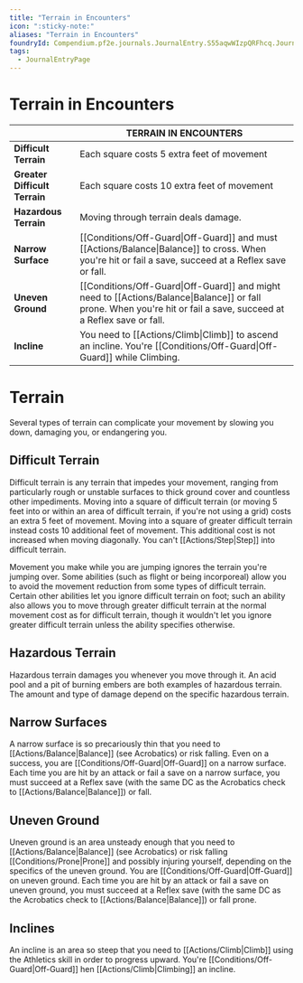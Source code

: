 ```yaml
---
title: "Terrain in Encounters"
icon: ":sticky-note:"
aliases: "Terrain in Encounters"
foundryId: Compendium.pf2e.journals.JournalEntry.S55aqwWIzpQRFhcq.JournalEntryPage.cjD6YVPQpmYiOPdC
tags:
  - JournalEntryPage
---
```


# Terrain in Encounters
|  | **TERRAIN IN ENCOUNTERS** |
| --- | --- |
| **Difficult Terrain** | Each square costs 5 extra feet of movement |
| **Greater Difficult Terrain** | Each square costs 10 extra feet of movement |
| **Hazardous Terrain** | Moving through terrain deals damage. |
| **Narrow Surface** | [[Conditions/Off-Guard\|Off-Guard]] and must [[Actions/Balance\|Balance]] to cross. When you're hit or fail a save, succeed at a Reflex save or fall. |
| **Uneven Ground** | [[Conditions/Off-Guard\|Off-Guard]] and might need to [[Actions/Balance\|Balance]] or fall prone. When you're hit or fail a save, succeed at a Reflex save or fall. |
| **Incline** | You need to [[Actions/Climb\|Climb]] to ascend an incline. You're [[Conditions/Off-Guard\|Off-Guard]] while Climbing. |

# Terrain

Several types of terrain can complicate your movement by slowing you down, damaging you, or endangering you.

## Difficult Terrain

Difficult terrain is any terrain that impedes your movement, ranging from particularly rough or unstable surfaces to thick ground cover and countless other impediments. Moving into a square of difficult terrain (or moving 5 feet into or within an area of difficult terrain, if you're not using a grid) costs an extra 5 feet of movement. Moving into a square of greater difficult terrain instead costs 10 additional feet of movement. This additional cost is not increased when moving diagonally. You can't [[Actions/Step|Step]] into difficult terrain.

Movement you make while you are jumping ignores the terrain you're jumping over. Some abilities (such as flight or being incorporeal) allow you to avoid the movement reduction from some types of difficult terrain. Certain other abilities let you ignore difficult terrain on foot; such an ability also allows you to move through greater difficult terrain at the normal movement cost as for difficult terrain, though it wouldn't let you ignore greater difficult terrain unless the ability specifies otherwise.

## Hazardous Terrain

Hazardous terrain damages you whenever you move through it. An acid pool and a pit of burning embers are both examples of hazardous terrain. The amount and type of damage depend on the specific hazardous terrain.

## Narrow Surfaces

A narrow surface is so precariously thin that you need to [[Actions/Balance|Balance]] (see Acrobatics) or risk falling. Even on a success, you are [[Conditions/Off-Guard|Off-Guard]] on a narrow surface. Each time you are hit by an attack or fail a save on a narrow surface, you must succeed at a Reflex save (with the same DC as the Acrobatics check to [[Actions/Balance|Balance]]) or fall.

## Uneven Ground

Uneven ground is an area unsteady enough that you need to [[Actions/Balance|Balance]] (see Acrobatics) or risk falling [[Conditions/Prone|Prone]] and possibly injuring yourself, depending on the specifics of the uneven ground. You are [[Conditions/Off-Guard|Off-Guard]] on uneven ground. Each time you are hit by an attack or fail a save on uneven ground, you must succeed at a Reflex save (with the same DC as the Acrobatics check to [[Actions/Balance|Balance]]) or fall prone.

## Inclines

An incline is an area so steep that you need to [[Actions/Climb|Climb]] using the Athletics skill in order to progress upward. You're [[Conditions/Off-Guard|Off-Guard]] hen [[Actions/Climb|Climbing]] an incline.